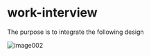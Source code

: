 # work-interview

The purpose is to integrate the following design 

![image002](https://user-images.githubusercontent.com/46526617/51786298-93b2f000-2162-11e9-988c-f8b055233202.png)

